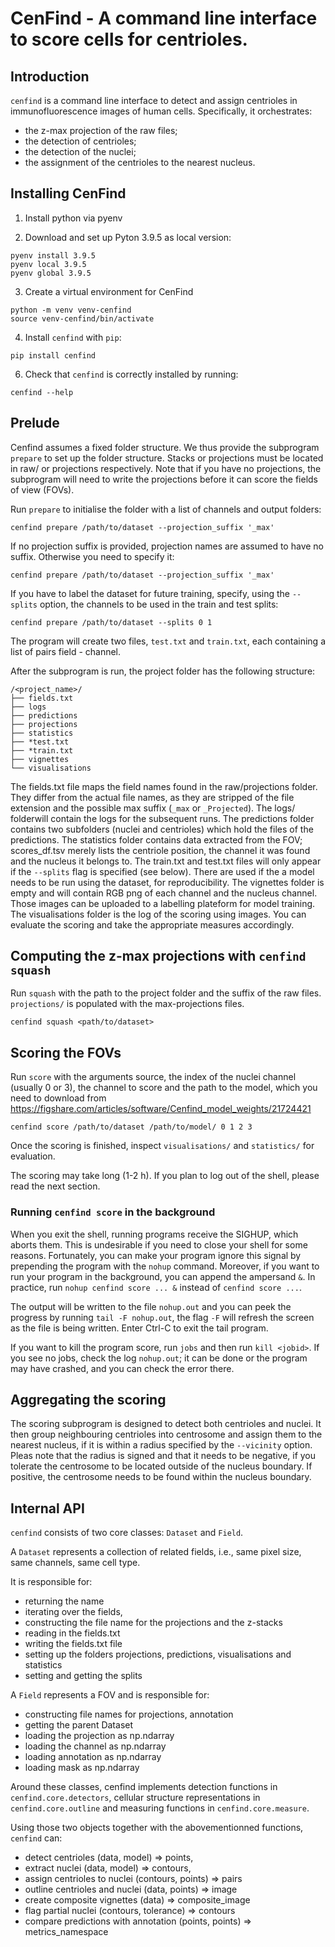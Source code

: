 # CenFind - A command line interface to score cells for centrioles.

## Introduction

`cenfind` is a command line interface to detect and assign centrioles in immunofluorescence images of human cells. Specifically, it orchestrates:

- the z-max projection of the raw files;
- the detection of centrioles;
- the detection of the nuclei;
- the assignment of the centrioles to the nearest nucleus.

## Installing CenFind

1. Install python via pyenv

2. Download and set up Pyton 3.9.5 as local version:
```shell
pyenv install 3.9.5
pyenv local 3.9.5
pyenv global 3.9.5
```

3. Create a virtual environment for CenFind
```shell
python -m venv venv-cenfind
source venv-cenfind/bin/activate
```

4. Install `cenfind` with `pip`:
```shell
pip install cenfind
```

6. Check that `cenfind` is correctly installed by running:
```shell
cenfind --help
```

## Prelude

Cenfind assumes a fixed folder structure. 
We thus provide the subprogram `prepare` to set up the folder structure. 
Stacks or projections must be located in raw/ or projections respectively. 
Note that if you have no projections, the subprogram will need to write the projections before it can score the fields of view (FOVs). 

Run `prepare` to initialise the folder with a list of channels and output folders:
```shell
cenfind prepare /path/to/dataset --projection_suffix '_max'
```
If no projection suffix is provided, projection names are assumed to have no suffix.
Otherwise you need to specify it:
```shell
cenfind prepare /path/to/dataset --projection_suffix '_max'
```

If you have to label the dataset for future training, specify, using the `--splits` option, the channels to be used in the train and test splits:
```shell
cenfind prepare /path/to/dataset --splits 0 1 
```
The program will create two files, `test.txt` and `train.txt`, each containing a list of pairs field - channel.

After the subprogram is run, the project folder has the following structure:

```text
/<project_name>/
├── fields.txt
├── logs
├── predictions
├── projections
├── statistics
├── *test.txt
├── *train.txt
├── vignettes
└── visualisations
```

The fields.txt file maps the field names found in the raw/projections folder. They differ from the actual file names, as they are stripped of the file extension and the possible max suffix (`_max` or `_Projected`). 
The  logs/ folderwill contain the logs for the subsequent runs.
The predictions folder contains two subfolders (nuclei and centrioles) which hold the files of the predictions.
The statistics folder contains data extracted from the FOV; scores_df.tsv merely lists the centriole position, the channel it was found and the nucleus it belongs to.
The train.txt and test.txt files will only appear if the `--splits` flag is specified (see below). There are used if the a model needs to be run using the dataset, for reproducibility.
The vignettes folder is empty and will contain RGB png of each channel and the nucleus channel. Those images can be uploaded to a labelling plateform for model training.
The visualisations folder is the log of the scoring using images. You can evaluate the scoring and take the appropriate measures accordingly. 


## Computing the z-max projections with `cenfind squash`
Run `squash` with the path to the project folder and the suffix of the raw files. `projections/` is populated with the max-projections files.
```shell
cenfind squash <path/to/dataset>
```
## Scoring the FOVs
Run `score` with the arguments source, the index of the nuclei channel (usually 0 or 3), the channel to score and the path to the model, which you need to download from https://figshare.com/articles/software/Cenfind_model_weights/21724421
```shell
cenfind score /path/to/dataset /path/to/model/ 0 1 2 3
```
Once the scoring is finished, inspect `visualisations/` and `statistics/` for evaluation.

The scoring may take long (1-2 h). If you plan to log out of the shell, please read the next section.

### Running `cenfind score` in the background
When you exit the shell, running programs receive the SIGHUP, which aborts them. This is undesirable if you need to close your shell for some reasons. Fortunately, you can make your program ignore this signal by prepending the program with the `nohup` command. Moreover, if you want to run your program in the background, you can append the ampersand `&`. In practice, run `nohup cenfind score ... &` instead of `cenfind score ...`.

The output will be written to the file `nohup.out` and you can peek the progress by running `tail -F nohup.out`, the flag `-F` will refresh the screen as the file is being written. Enter Ctrl-C to exit the tail program.

If you want to kill the program score, run  `jobs` and then run `kill <jobid>`. If you see no jobs, check the log `nohup.out`; it can be done or the program may have crashed, and you can check the error there.

## Aggregating the scoring

The scoring subprogram is designed to detect both centrioles and nuclei.
It then group neighbouring centrioles into centrosome and assign them to the nearest nucleus, if it is within a radius specified by the `--vicinity` option.
Pleas note that the radius is signed and that it needs to be negative, if you tolerate the centrosome to be located outside of the nucleus boundary. If positive, the centrosome needs to be found within the nucleus boundary.

## Internal API

`cenfind` consists of two core classes: `Dataset` and `Field`.

A `Dataset` represents a collection of related fields, i.e., same pixel size, same channels, same cell type.

It is responsible for:
- returning the name
- iterating over the fields,
- constructing the file name for the projections and the z-stacks
- reading in the fields.txt
- writing the fields.txt file
- setting up the folders projections, predictions, visualisations and statistics
- setting and getting the splits

A `Field` represents a FOV and is responsible for:

- constructing file names for projections, annotation
- getting the parent Dataset
- loading the projection as np.ndarray
- loading the channel as np.ndarray
- loading annotation as np.ndarray
- loading mask as np.ndarray

Around these classes, cenfind implements detection functions in `cenfind.core.detectors`, cellular structure representations in `cenfind.core.outline` and measuring functions in `cenfind.core.measure`.

Using those two objects together with the abovementionned functions, `cenfind` can:

- detect centrioles (data, model) => points,
- extract nuclei (data, model) => contours,
- assign centrioles to nuclei (contours, points) => pairs
- outline centrioles and nuclei (data, points) => image
- create composite vignettes (data) => composite_image
- flag partial nuclei (contours, tolerance) => contours
- compare predictions with annotation (points, points) => metrics_namespace
